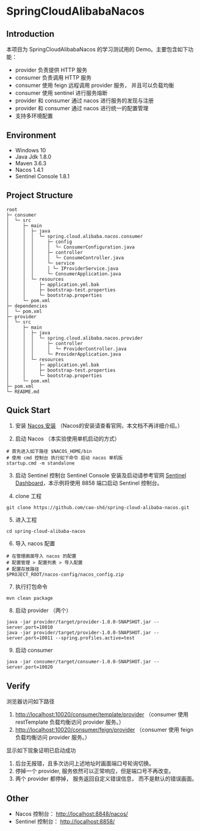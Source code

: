 # SpringCloudAlibabaNacos

## Introduction

本项目为 SpringCloudAlibabaNacos 的学习测试用的 Demo。主要包含如下功能：

+ provider 负责提供 HTTP 服务
+ consumer 负责调用 HTTP 服务
+ consumer 使用 feign 远程调用 provider 服务， 并且可以负载均衡
+ consumer 使用 sentinel 进行服务熔断
+ provider 和 consumer 通过 nacos 进行服务的发现与注册
+ provider 和 consumer 通过 nacos 进行统一的配置管理
+ 支持多环境配置

## Environment

+ Windows 10
+ Java Jdk 1.8.0
+ Maven 3.6.3
+ Nacos 1.4.1
+ Sentinel Console 1.8.1

## Project Structure

```
root
├─ consumer
│  └─ src
│     ├─ main
│     │  ├─ java
│     │  │  └─ spring.cloud.alibaba.nacos.consumer
│     │  │     ├─ config
│     │  │     │  └─ ConsumerConfiguration.java
│     │  │     ├─ controller
│     │  │     │  └─ ConsumeController.java
│     │  │     └─ service
│     │  │     │ └─ IProviderService.java
│     │  │     └─ ConsumerApplication.java
│     │  └─ resources
│     │     ├─ application.yml.bak
│     │     ├─ bootstrap-test.properties
│     │     └─ bootstrap.properties
│     └─ pom.xml
├─ dependencies
│  └─ pom.xml
├─ provider
│  └─ src
│     ├─ main
│     │  ├─ java
│     │  │  └─ spring.cloud.alibaba.nacos.provider
│     │  │     ├─ controller
│     │  │     │  └─ ProviderController.java
│     │  │     └─ ProviderApplication.java
│     │  └─ resources
│     │     ├─ application.yml.bak
│     │     ├─ bootstrap-test.properties
│     │     └─ bootstrap.properties
│     └─ pom.xml
├─ pom.xml
└─ README.md
```

## Quick Start

1. 安装 [Nacos 安装](https://nacos.io/zh-cn/docs/quick-start.html) （Nacos的安装请查看官网，本文档不再详细介绍。）

2. 启动 Nacos （本实验使用单机启动的方式）

```shell
# 首先进入如下路径 $NACOS_HOME/bin
# 使用 cmd 控制台 执行如下命令 启动 nacos 单机版
startup.cmd -m standalone
```

3. 启动 Sentinel 控制台 Sentinel Console 安装及启动请参考官网 [Sentinel Dashboard](https://github.com/alibaba/Sentinel/wiki/Dashboard)，本示例将使用 8858 端口启动 Sentinel 控制台。

4. clone 工程

```shell
git clone https://github.com/cao-shd/spring-cloud-alibaba-nacos.git
```

5. 进入工程

```shell
cd spring-cloud-alibaba-nacos
```

6. 导入 nacos 配置

```shell
# 在管理画面导入 nacos 的配置
# 配置管理 > 配置列表 > 导入配置
# 配置存放路径
$PROJECT_ROOT/nacos-config/nacos_config.zip
```

7. 执行打包命令

```shell
mvn clean package 
```

8. 启动 provider （两个）

```shell
java -jar provider/target/provider-1.0.0-SNAPSHOT.jar --server.port=10010
java -jar provider/target/provider-1.0.0-SNAPSHOT.jar --server.port=10011 --spring.profiles.active=test
```

9. 启动 consumer

```shell
java -jar consumer/target/consumer-1.0.0-SNAPSHOT.jar --server.port=10020
```

## Verify

浏览器访问如下路径

1. [http://localhost:10020/consumer/template/provider](http://localhost:10020/consumer/template/provider) （consumer 使用 restTemplate 负载均衡访问 provider 服务。）
2. [http://localhost:10020/consumer/feign/provider](http://localhost:10020/consumer/feign/provider) （consumer 使用 feign 负载均衡访问 provider 服务。）

显示如下现象证明已启动成功

1. 后台无报错，且多次访问上述地址时画面端口号轮询切换。
2. 停掉一个 provider, 服务依然可以正常响应，但是端口号不再改变。
3. 两个 provider 都停掉， 服务返回自定义错误信息， 而不是默认的错误画面。

## Other

+ Nacos 控制台： [http://localhost:8848/nacos/](http://localhost:8848/nacos/)
+ Sentinel 控制台： [http://localhost:8858/](http://localhost:8858/) 

